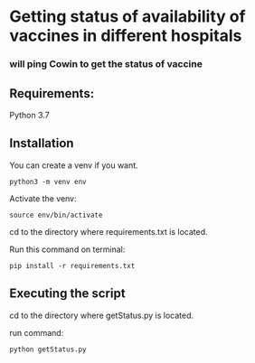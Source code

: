 # Getting status of availability of vaccines in different hospitals

### will ping Cowin to get the status of vaccine

## Requirements:

Python 3.7

## Installation

You can create a venv if you want.

```
python3 -m venv env
```

Activate the venv:

```
source env/bin/activate
```

cd to the directory where requirements.txt is located.

Run this command on terminal:
```
pip install -r requirements.txt
```

## Executing the script

cd to the directory where getStatus.py is located.

run command:

```
python getStatus.py
